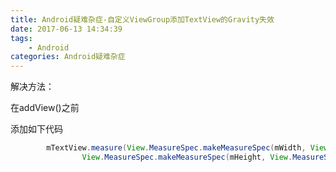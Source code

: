 ```yaml
---
title: Android疑难杂症-自定义ViewGroup添加TextView的Gravity失效
date: 2017-06-13 14:34:39
tags: 
	- Android
categories: Android疑难杂症
---
```


解决方法：

在addView()之前

添加如下代码

```java
        mTextView.measure(View.MeasureSpec.makeMeasureSpec(mWidth, View.MeasureSpec.EXACTLY),
                View.MeasureSpec.makeMeasureSpec(mHeight, View.MeasureSpec.EXACTLY));
```